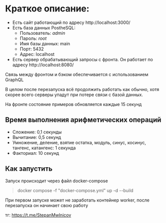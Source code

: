 # Краткое описание:
* Есть сайт работающий по адресу http://localhost:3000/
* Есть база данных PostheSQL:
    - Пользователь: *admin*
    - Пароль: *root*
    - Имя базы данных: main 
    - Порт: 5432
    - Адрес: localhost
* Есть сервер обрабатывающий запросы с фронта. Он работает по адресу http://localhost:8080/

Связь между фронтом и бэком обеспечивается с использованием GraphQL

В целом после перезапуска всё продолжить работать как обычно, хотя скорее всего серверы упадут при потере связи с базой данных.

На фронте состояние примеров обновляется каждые 15 секунд
## Время выполнения арифметических операций
* Сложение: 0,1 секунды
* Вычитание: 0,5 секунд
* Умножение, деление, взятие остатка, модуль, синус, косинус, тангенс, катангенс: 1 секунда
* Факториал: 10 секунд

## Как запустить
Запуск происходит через файл docker-compose
>docker compose -f "docker-compose.yml" up -d --build

При первом запуске может не заработать контейнер worker, после перезапуска он начинает свою работу

тг: https://t.me/StepanMwlnicov